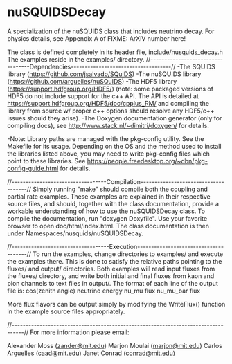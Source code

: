 # nuSQUIDSDecay

A specialization of the nuSQUIDS class that includes neutrino decay.
For physics details, see Appendix A of FIXME: ArXiV number here!

The class is defined completely in its header file, include/nusquids_decay.h
The examples reside in the examples/ directory.
//----------------------------------Dependencies------------------------------------//
-The SQUIDS library (https://github.com/jsalvado/SQuIDS)
-The nuSQUIDS library (https://github.com/arguelles/nuSQuIDS)
-The HDF5 library (https://support.hdfgroup.org/HDF5/)
	(note: some packaged versions of HDF5 do not include support for the
	c++ API. The API is detailed at https://support.hdfgroup.org/HDF5/doc/cpplus_RM/
	and compiling the library from source w/ proper c++ options should 
	resolve any HDF5/c++ issues should they arise).
-The Doxygen documentation generator (only for compiling docs),
	see http://www.stack.nl/~dimitri/doxygen/ for details.

-Note: Library paths are managed with the pkg-config utility. See the Makefile for 
	its usage. Depending on the OS and the method used to install the libraries
	listed above, you may need to write pkg-config files which point to these 
	libraries. See https://people.freedesktop.org/~dbn/pkg-config-guide.html
	for details.

//----------------------------------Compilation-------------------------------------//
Simply running "make" should compile both the coupling and partial rate examples.
These examples are explained in their respective source files, and should, together
with the class documentation, provide a workable understanding of how to use 
the nuSQUIDSDecay class. To compile the documentation, run "doxygen Doxyfile".
Use your favorite browser to open doc/html/index.html. The class documentation
is then under Namespaces/nusquids/nuSQUIDSDecay.

//-----------------------------------Execution--------------------------------------//
To run the examples, change directories to examples/ and execute the examples
there. This is done to satisfy the relative paths pointing to the fluxes/
and output/ directories. Both examples will read input fluxes from the fluxes/
directory, and write both initial and final fluxes from kaon and pion channels
to text files in output/. 
The format of each line of the output file is:
cos(zenith angle)   neutrino energy   nu_mu flux   nu_mu_bar flux

More flux flavors can be output simply by modifying the WriteFlux() function
in the example source files appropriately.

//----------------------------------------------------------------------------------//
For more information please email:

Alexander Moss (zander@mit.edu)
Marjon Moulai (marjon@mit.edu)
Carlos Arguelles (caad@mit.edu)
Janet Conrad (conrad@mit.edu)

